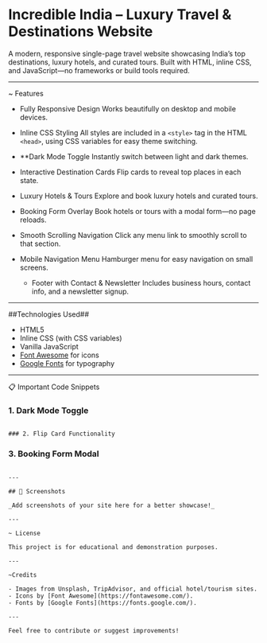 # Incredible India – Luxury Travel & Destinations Website
A modern, responsive single-page travel website showcasing India’s top destinations, luxury hotels, and curated tours. Built with HTML, inline CSS, and JavaScript—no frameworks or build tools required.

---

~ Features
- Fully Responsive Design
  Works beautifully on desktop and mobile devices.

- Inline CSS Styling 
  All styles are included in a `<style>` tag in the HTML `<head>`, using CSS variables for easy theme switching.

- **Dark Mode Toggle
  Instantly switch between light and dark themes.

- Interactive Destination Cards
  Flip cards to reveal top places in each state.

- Luxury Hotels & Tours
  Explore and book luxury hotels and curated tours.

- Booking Form Overlay
  Book hotels or tours with a modal form—no page reloads.

- Smooth Scrolling Navigation 
  Click any menu link to smoothly scroll to that section.

- Mobile Navigation Menu
  Hamburger menu for easy navigation on small screens.

  - Footer with Contact & Newsletter
  Includes business hours, contact info, and a newsletter signup.

---

 ##Technologies Used##

- HTML5
- Inline CSS (with CSS variables)
- Vanilla JavaScript
- [Font Awesome](https://fontawesome.com/) for icons
- [Google Fonts](https://fonts.google.com/) for typography

---

📋 Important Code Snippets

### 1. Dark Mode Toggle


```

### 2. Flip Card Functionality

```

### 3. Booking Form Modal

```

---

## 📸 Screenshots

_Add screenshots of your site here for a better showcase!_

---

~ License

This project is for educational and demonstration purposes.

---

~Credits

- Images from Unsplash, TripAdvisor, and official hotel/tourism sites.
- Icons by [Font Awesome](https://fontawesome.com/).
- Fonts by [Google Fonts](https://fonts.google.com/).

---

Feel free to contribute or suggest improvements!
